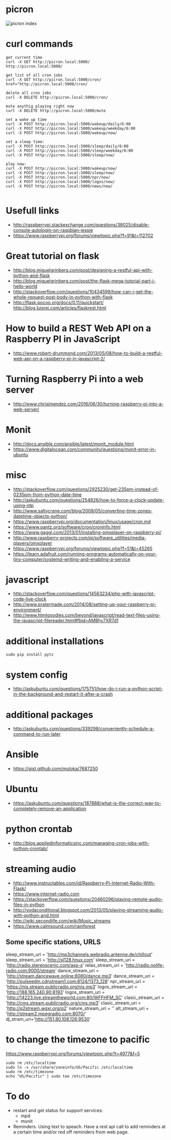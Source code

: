 # picron
![picron index](https://github.com/mayelespino/raspberry-pi/blob/master/picron/picron-html.png)

# curl commands
```
get current time
curl -X GET http://picron.local:5000/
http://picron.local:5000/

get list of all cron jobs
curl -X GET http://picron.local:5000/cron/
href="http://picron.local:5000/cron/

delete all cron jobs
curl -X DELETE http://picron.local:5000/cron/

mute anythig playing right now
curl -X DELETE http://picron.local:5000/mute

set a wake up time
curl -X POST http://picron.local:5000/wakeup/daily/6:00 
curl -X POST http://picron.local:5000/wakeup/weekday/6:00 
curl -X POST http://picron.local:5000/wakeup/now/ 

set a sleep time:
curl -X POST http://picron.local:5000/sleep/daily/6:00
curl -X POST http://picron.local:5000/sleep/weekday/6:00
curl -X POST http://picron.local:5000/sleep/now/

play now:
curl -X POST http://picron.local:5000/wakeup/now/
curl -X POST http://picron.local:5000/sleep/now/
curl -X POST http://picron.local:5000/npr/now/ 
curl -X POST http://picron.local:5000/logos/now/
curl -X POST http://picron.local:5000/news/now/


```
# Usefull links
* http://raspberrypi.stackexchange.com/questions/38025/disable-console-autologin-on-raspbian-jessie
* https://www.raspberrypi.org/forums/viewtopic.php?f=91&t=112702

# Great tutorial on flask
* http://blog.miguelgrinberg.com/post/designing-a-restful-api-with-python-and-flask
* http://blog.miguelgrinberg.com/post/the-flask-mega-tutorial-part-i-hello-world
* http://stackoverflow.com/questions/10434599/how-can-i-get-the-whole-request-post-body-in-python-with-flask
* http://flask.pocoo.org/docs/0.11/quickstart/
http://blog.luisrei.com/articles/flaskrest.html

# How to build a REST Web API on a Raspberry PI in JavaScript
* http://www.robert-drummond.com/2013/05/08/how-to-build-a-restful-web-api-on-a-raspberry-pi-in-javascript-2/

# Turning Raspberry Pi into a web server
* http://www.chrisjmendez.com/2016/06/30/turning-raspberry-pi-into-a-web-server/

# Monit
* http://docs.ansible.com/ansible/latest/monit_module.html
* https://www.digitalocean.com/community/questions/monit-error-in-ubuntu

# misc
* http://stackoverflow.com/questions/2925230/get-235pm-instead-of-0235pm-from-python-date-time
* http://askubuntu.com/questions/254826/how-to-force-a-clock-update-using-ntp
* http://www.saltycrane.com/blog/2009/05/converting-time-zones-datetime-objects-python/
* https://www.raspberrypi.org/documentation/linux/usage/cron.md
* https://www.pantz.org/software/cron/croninfo.html
* https://www.gaggl.com/2013/01/installing-omxplayer-on-raspberry-pi/
* http://www.raspberry-projects.com/pi/software_utilities/media-players/omxplayer
* https://www.raspberrypi.org/forums/viewtopic.php?f=51&t=45265
* https://learn.adafruit.com/running-programs-automatically-on-your-tiny-computer/systemd-writing-and-enabling-a-service

# javascript
* http://stackoverflow.com/questions/14563234/php-with-javascript-code-live-clock
* http://www.pratermade.com/2014/08/setting-up-your-raspberry-pi-environment/
* http://www.htmlgoodies.com/beyond/javascript/read-text-files-using-the-javascript-filereader.html#fbid=AMBhy7XR7d1

# additional installations
```
sudo pip install pytz
```

# system config
* http://askubuntu.com/questions/175751/how-do-i-run-a-python-script-in-the-background-and-restart-it-after-a-crash

# additional packages
- http://askubuntu.com/questions/339298/conveniently-schedule-a-command-to-run-later

# Ansible
* https://gist.github.com/muloka/7687250

# Ubuntu
* https://askubuntu.com/questions/187888/what-is-the-correct-way-to-completely-remove-an-application

# python crontab
* http://blog.appliedinformaticsinc.com/managing-cron-jobs-with-python-crontab/

# streaming audio
* http://www.instructables.com/id/Raspberry-Pi-Internet-Radio-With-Flask/
* https://www.internet-radio.com
* https://stackoverflow.com/questions/20460296/playing-remote-audio-files-in-python
* http://yodaconditional.blogspot.com/2013/05/playing-streaming-audio-with-python-and.html
* http://wiki.secondlife.com/wiki/Music_streams
* https://www.calmsound.com/rainforest
## Some specific stations, URLS
sleep_stream_uri = 'http://mp3channels.webradio.antenne.de/chillout'
sleep_stream_uri = 'http://sl128.hnux.com'
sleep_stream_uri = 'http://radio.stereoscenic.com/asp-s'
relax_stream_uri = 'http://radio.nolife-radio.com:9000/stream'
dance_stream_uri = 'http://stream.dancewave.online:8080/dance.mp3'
dance_stream_uri = 'http://pulseedm.cdnstream1.com:8124/1373_128'
npr_stream_uri = 'https://nis.stream.publicradio.org/nis.mp3'
logos_stream_uri = 'http://188.165.240.90:8193'
logos_stream_uri = 'http://14223.live.streamtheworld.com:80/WFFHFM_SC'
clasic_stream_uri = 'http://cms.stream.publicradio.org/cms.mp3'
clasic_stream_uri = 'http://q2stream.wqxr.org/q2'
nature_stream_uri = ''
alt_stream_uri = 'http://stream2.mpegradio.com:8070/'
dj_stram_uri='http://151.80.108.126:9530'

# to change the timezone to pacific
https://www.raspberrypi.org/forums/viewtopic.php?t=4977&f=5
```
sudo rm /etc/localtime
sudo ln -s /usr/share/zoneinfo/US/Pacific /etc/localtime
sudo rm /etc/timezone
echo "US/Pacific" | sudo tee /etc/timezone 
```

# To do
- restart and get status for support services:
    - mpd
    - monit
- Reminders. Using text to speach. Have a rest api call to add reminders at a certain time and/or red off reminders from web page.
